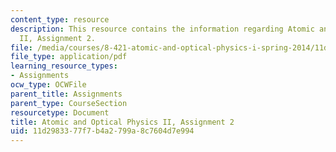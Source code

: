 ```yaml
---
content_type: resource
description: This resource contains the information regarding Atomic and Optical Physics
  II, Assignment 2.
file: /media/courses/8-421-atomic-and-optical-physics-i-spring-2014/11d2983377f7b4a2799a8c7604d7e994_MIT8_421S14_homeWork2.pdf
file_type: application/pdf
learning_resource_types:
- Assignments
ocw_type: OCWFile
parent_title: Assignments
parent_type: CourseSection
resourcetype: Document
title: Atomic and Optical Physics II, Assignment 2
uid: 11d29833-77f7-b4a2-799a-8c7604d7e994
---
```

